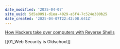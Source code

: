 ```yaml
---
date_modified: '2025-04-07'
site_uuid: 5d5a0091-d1ea-4029-a5f4-7c524e380b25
date_created: '2025-04-07T22:42:08.641Z'
---
```


[How Hackers take over computers with Reverse Shells](https://youtu.be/Er1nb-4xHdE?si=mQTjFMJylV5ogWIv)

[[01_Web Security is Oldschool]]